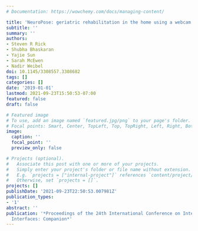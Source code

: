 ```yaml
---
# Documentation: https://wowchemy.com/docs/managing-content/

title: 'NeuroPose: geriatric rehabilitation in the home using a webcam and pose estimation'
subtitle: ''
summary: ''
authors:
- Steven R Rick
- Shubha Bhaskaran
- Yajie Sun
- Sarah McEwen
- Nadir Weibel
doi: 10.1145/3308557.3308682
tags: []
categories: []
date: '2019-01-01'
lastmod: 2021-09-23T15:50:53-07:00
featured: false
draft: false

# Featured image
# To use, add an image named `featured.jpg/png` to your page's folder.
# Focal points: Smart, Center, TopLeft, Top, TopRight, Left, Right, BottomLeft, Bottom, BottomRight.
image:
  caption: ''
  focal_point: ''
  preview_only: false

# Projects (optional).
#   Associate this post with one or more of your projects.
#   Simply enter your project's folder or file name without extension.
#   E.g. `projects = ["internal-project"]` references `content/project/deep-learning/index.md`.
#   Otherwise, set `projects = []`.
projects: []
publishDate: '2021-09-23T22:50:53.007981Z'
publication_types:
- '1'
abstract: ''
publication: '*Proceedings of the 24th International Conference on Intelligent User
  Interfaces: Companion*'
---
```

